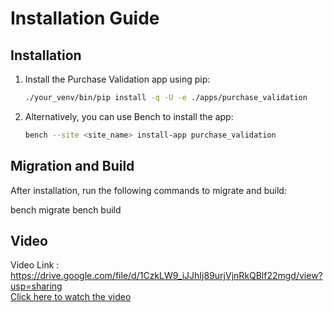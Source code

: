 # Installation Guide

## Installation

1. Install the Purchase Validation app using pip:

    ```bash
    ./your_venv/bin/pip install -q -U -e ./apps/purchase_validation
    ```

2. Alternatively, you can use Bench to install the app:

    ```bash
    bench --site <site_name> install-app purchase_validation
    ```

## Migration and Build

After installation, run the following commands to migrate and build:

bench migrate
bench build

## Video
Video Link : https://drive.google.com/file/d/1CzkLW9_iJJhIj89urjVjnRkQBlf22mgd/view?usp=sharing 
<br>
<a href="https://drive.google.com/file/d/1CzkLW9_iJJhIj89urjVjnRkQBlf22mgd/view?usp=sharing">Click here to watch the video</a>
